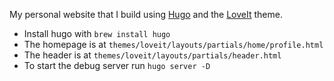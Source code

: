 My personal website that I build using [Hugo](https://gohugo.io) and the
[LoveIt](https://hugoloveit.com) theme.

* Install hugo with `brew install hugo`
* The homepage is at `themes/loveit/layouts/partials/home/profile.html`
* The header is at `themes/loveit/layouts/partials/header.html`
* To start the debug server run `hugo server -D`
